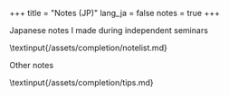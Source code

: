 +++
title = "Notes (JP)"
lang_ja = false
notes = true
+++

Japanese notes I made during independent seminars

\textinput{/assets/completion/notelist.md}

Other notes

\textinput{/assets/completion/tips.md}